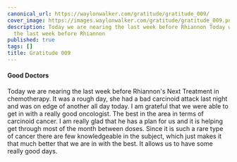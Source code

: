 ```yaml
---
canonical_url: https://waylonwalker.com/gratitude/gratitude_009/
cover_image: https://images.waylonwalker.com/gratitude/gratitude_009.png
description: Today we are nearing the last week before Rhiannon Today we are nearing
  the last week before Rhiannon
published: true
tags: []
title: Gratitude 009
---
```


#### Good Doctors

Today we are nearing the last week before Rhiannon's Next Treatment in chemotherapy.  It was a rough day, she had a bad carcinoid attack last night and was on edge of another all day today.  I am grateful that we were able to get in with a really good oncologist.  The best in the area in terms of carcinoid cancer.  I am really glad that he has a plan for us and it is helping get through most of the month between doses.  Since it is such a rare type of cancer there are few knowledgeable in the subject, which just makes it that much better that we are in with the best.   It allows us to have some really good days.
